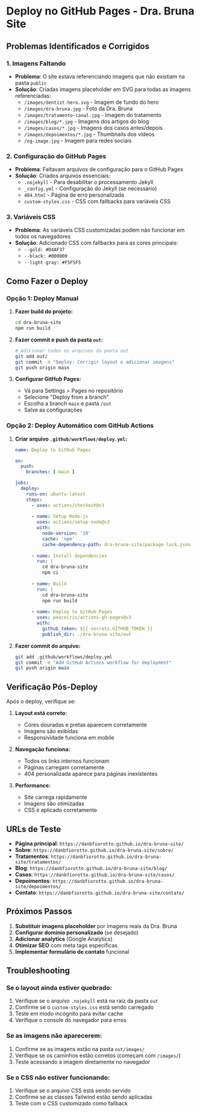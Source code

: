 # Deploy no GitHub Pages - Dra. Bruna Site

## Problemas Identificados e Corrigidos

### 1. **Imagens Faltando**
- **Problema**: O site estava referenciando imagens que não existiam na pasta `public`
- **Solução**: Criadas imagens placeholder em SVG para todas as imagens referenciadas:
  - `/images/dentist-hero.svg` - Imagem de fundo do hero
  - `/images/dra-bruna.jpg` - Foto da Dra. Bruna
  - `/images/tratamento-canal.jpg` - Imagem do tratamento
  - `/images/blog/*.jpg` - Imagens dos artigos do blog
  - `/images/casos/*.jpg` - Imagens dos casos antes/depois
  - `/images/depoimentos/*.jpg` - Thumbnails dos vídeos
  - `/og-image.jpg` - Imagem para redes sociais

### 2. **Configuração do GitHub Pages**
- **Problema**: Faltavam arquivos de configuração para o GitHub Pages
- **Solução**: Criados arquivos essenciais:
  - `.nojekyll` - Para desabilitar o processamento Jekyll
  - `_config.yml` - Configuração do Jekyll (se necessário)
  - `404.html` - Página de erro personalizada
  - `custom-styles.css` - CSS com fallbacks para variáveis CSS

### 3. **Variáveis CSS**
- **Problema**: As variáveis CSS customizadas podem não funcionar em todos os navegadores
- **Solução**: Adicionado CSS com fallbacks para as cores principais:
  - `--gold: #D4AF37`
  - `--black: #000000`
  - `--light-gray: #F5F5F5`

## Como Fazer o Deploy

### Opção 1: Deploy Manual
1. **Fazer build do projeto:**
   ```bash
   cd dra-bruna-site
   npm run build
   ```

2. **Fazer commit e push da pasta `out`:**
   ```bash
   # Adicionar todos os arquivos da pasta out
   git add out/
   git commit -m "Deploy: Corrigir layout e adicionar imagens"
   git push origin main
   ```

3. **Configurar GitHub Pages:**
   - Vá para Settings > Pages no repositório
   - Selecione "Deploy from a branch"
   - Escolha a branch `main` e pasta `/out`
   - Salve as configurações

### Opção 2: Deploy Automático com GitHub Actions
1. **Criar arquivo `.github/workflows/deploy.yml`:**
   ```yaml
   name: Deploy to GitHub Pages
   
   on:
     push:
       branches: [ main ]
   
   jobs:
     deploy:
       runs-on: ubuntu-latest
       steps:
         - uses: actions/checkout@v3
         
         - name: Setup Node.js
           uses: actions/setup-node@v3
           with:
             node-version: '18'
             cache: 'npm'
             cache-dependency-path: dra-bruna-site/package-lock.json
         
         - name: Install dependencies
           run: |
             cd dra-bruna-site
             npm ci
         
         - name: Build
           run: |
             cd dra-bruna-site
             npm run build
         
         - name: Deploy to GitHub Pages
           uses: peaceiris/actions-gh-pages@v3
           with:
             github_token: ${{ secrets.GITHUB_TOKEN }}
             publish_dir: ./dra-bruna-site/out
   ```

2. **Fazer commit do arquivo:**
   ```bash
   git add .github/workflows/deploy.yml
   git commit -m "Add GitHub Actions workflow for deployment"
   git push origin main
   ```

## Verificação Pós-Deploy

Após o deploy, verifique se:

1. **Layout está correto:**
   - Cores douradas e pretas aparecem corretamente
   - Imagens são exibidas
   - Responsividade funciona em mobile

2. **Navegação funciona:**
   - Todos os links internos funcionam
   - Páginas carregam corretamente
   - 404 personalizada aparece para páginas inexistentes

3. **Performance:**
   - Site carrega rapidamente
   - Imagens são otimizadas
   - CSS é aplicado corretamente

## URLs de Teste

- **Página principal**: `https://danbfiorotto.github.io/dra-bruna-site/`
- **Sobre**: `https://danbfiorotto.github.io/dra-bruna-site/sobre/`
- **Tratamentos**: `https://danbfiorotto.github.io/dra-bruna-site/tratamentos/`
- **Blog**: `https://danbfiorotto.github.io/dra-bruna-site/blog/`
- **Casos**: `https://danbfiorotto.github.io/dra-bruna-site/casos/`
- **Depoimentos**: `https://danbfiorotto.github.io/dra-bruna-site/depoimentos/`
- **Contato**: `https://danbfiorotto.github.io/dra-bruna-site/contato/`

## Próximos Passos

1. **Substituir imagens placeholder** por imagens reais da Dra. Bruna
2. **Configurar domínio personalizado** (se desejado)
3. **Adicionar analytics** (Google Analytics)
4. **Otimizar SEO** com meta tags específicas
5. **Implementar formulário de contato** funcional

## Troubleshooting

### Se o layout ainda estiver quebrado:
1. Verifique se o arquivo `.nojekyll` está na raiz da pasta `out`
2. Confirme se o `custom-styles.css` está sendo carregado
3. Teste em modo incógnito para evitar cache
4. Verifique o console do navegador para erros

### Se as imagens não aparecerem:
1. Confirme se as imagens estão na pasta `out/images/`
2. Verifique se os caminhos estão corretos (começam com `/images/`)
3. Teste acessando a imagem diretamente no navegador

### Se o CSS não estiver funcionando:
1. Verifique se o arquivo CSS está sendo servido
2. Confirme se as classes Tailwind estão sendo aplicadas
3. Teste com o CSS customizado como fallback
